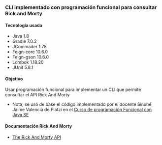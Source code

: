 
### CLI implementado con programación funcional para consultar Rick and Morty

#### Tecnología usada
- Java 1.8
- Gradle 7.0.2
- JCommader 1.78
- Feign-core 10.6.0
- Feign-gson 10.6.0
- Lombok 1.18.20
- JUnit 5.8.1

#### Objetivo
Usar programación funcional para implementar un CLI que permite consultar el API Rick And Morty
- Nota, se usó de base el código implementado por el docente Sinuhé Jaime Valencia de Platzi en el [Curso de programación Funcional con Java SE](https://platzi.com/cursos/java-funcional/)

#### Documentación Rick And Morty
- [The Rick And Morty API](https://rickandmortyapi.com/)

